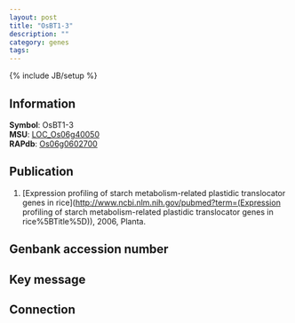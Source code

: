 ```yaml
---
layout: post
title: "OsBT1-3"
description: ""
category: genes
tags: 
---
```

{% include JB/setup %}

## Information
__Symbol__: OsBT1-3  
__MSU__: [LOC_Os06g40050](http://rice.plantbiology.msu.edu/cgi-bin/ORF_infopage.cgi?orf=LOC_Os06g40050)  
__RAPdb__: [Os06g0602700](http://rapdb.dna.affrc.go.jp/viewer/gbrowse_details/irgsp1?name=Os06g0602700)  

## Publication
1. [Expression profiling of starch metabolism-related plastidic translocator genes in rice](http://www.ncbi.nlm.nih.gov/pubmed?term=(Expression profiling of starch metabolism-related plastidic translocator genes in rice%5BTitle%5D)), 2006, Planta.

## Genbank accession number

## Key message

## Connection


